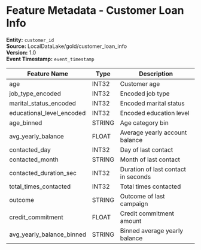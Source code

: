 # Feature Metadata - Customer Loan Info

**Entity:** `customer_id`  
**Source:** LocalDataLake/gold/customer_loan_info  
**Version:** 1.0  
**Event Timestamp:** `event_timestamp`

| Feature Name                | Type   | Description                                 |
|----------------------------|--------|---------------------------------------------|
| age                        | INT32  | Customer age                                |
| job_type_encoded           | INT32  | Encoded job type                            |
| marital_status_encoded     | INT32  | Encoded marital status                      |
| educational_level_encoded  | INT32  | Encoded education level                     |
| age_binned                 | STRING | Age category bin                            |
| avg_yearly_balance         | FLOAT  | Average yearly account balance              |
| contacted_day              | INT32  | Day of last contact                         |
| contacted_month            | STRING | Month of last contact                       |
| contacted_duration_sec     | INT32  | Duration of last contact in seconds         |
| total_times_contacted      | INT32  | Total times contacted                       |
| outcome                    | STRING | Outcome of last campaign                    |
| credit_commitment          | FLOAT  | Credit commitment amount                    |
| avg_yearly_balance_binned  | STRING | Binned average yearly balance               |
